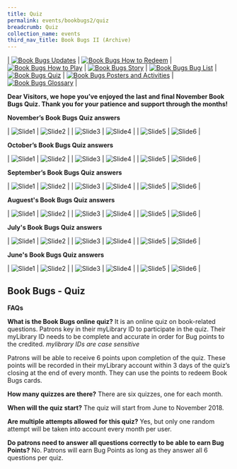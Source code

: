 ```yaml
---
title: Quiz
permalink: events/bookbugs2/quiz
breadcrumb: Quiz
collection_name: events
third_nav_title: Book Bugs II (Archive)
---
```



| [![Book Bugs Updates](/images/events/bookbugs/Vikus-Updates.png)](/events/bookbugs2/bookbugs-main) | [![Book Bugs How to Redeem](/images/events/bookbugs/Iyern-GX-How-to-Redeem.png)](/events/bookbugs2/how-to-redeem) | [![Book Bugs How to Play](/images/events/bookbugs/Molder-How-to-Play.png)](/events/bookbugs2/how-to-play) | [![Book Bugs Story](/images/events/bookbugs/Valeria-Story.png)](/events/bookbugs2/story)
| [![Book Bugs Bug List](/images/events/bookbugs/Nym9-Bug-List.png)](/events/bookbugs2/bug-list) | [![Book Bugs Quiz](/images/events/bookbugs/Cybug-Quiz.png)](/events/bookbugs2/quiz) | [![Book Bugs Posters and Activities](/images/events/bookbugs/Book-Bugs-II-dR-Buttons-merigold.png)](/events/bookbugs2/posters-and-activities) | [![Book Bugs Glossary](/images/events/bookbugs/Book-Bugs-II-dR-Buttons-glossary.png)](/events/bookbugs2/glossary) |

**Dear Visitors, we hope you’ve enjoyed the last and final November Book Bugs Quiz. Thank you for your patience and support through the months!**

**November’s Book Bugs Quiz answers**

| ![Slide1](/images/events/bookbugs/Nov-Slide1.jpg) | ![Slide2](/images/events/bookbugs/Nov-Slide2.jpg) |
| ![Slide3](/images/events/bookbugs/Nov-Slide3.jpg) | ![Slide4](/images/events/bookbugs/Nov-Slide4.jpg) |
| ![Slide5](/images/events/bookbugs/Nov-Slide5.jpg) | ![Slide6](/images/events/bookbugs/Nov-Slide6.jpg) |

**October’s Book Bugs Quiz answers**

| ![Slide1](/images/events/bookbugs/Oct-Slide1.jpg) | ![Slide2](/images/events/bookbugs/Oct-Slide2.jpg) |
| ![Slide3](/images/events/bookbugs/Oct-Slide3.jpg) | ![Slide4](/images/events/bookbugs/Oct-Slide4.jpg) |
| ![Slide5](/images/events/bookbugs/Oct-Slide5.jpg) | ![Slide6](/images/events/bookbugs/Oct-Slide6.jpg) |

**September’s Book Bugs Quiz answers**

| ![Slide1](/images/events/bookbugs/Sep-Slide1-1.jpg) | ![Slide2](/images/events/bookbugs/Sep-Slide2-1.jpg) |
| ![Slide3](/images/events/bookbugs/Sep-Slide3-1.jpg) | ![Slide4](/images/events/bookbugs/Sep-Slide4-1.jpg) |
| ![Slide5](/images/events/bookbugs/Sep-Slide5-1.jpg) | ![Slide6](/images/events/bookbugs/Sep-Slide6-1.jpg) |

**Auguest's Book Bugs Quiz answers**

| ![Slide1](/images/events/bookbugs/Aug-Slide1.jpg) | ![Slide2](/images/events/bookbugs/Aug-Slide2.jpg) |
| ![Slide3](/images/events/bookbugs/Aug-Slide3.jpg) | ![Slide4](/images/events/bookbugs/Aug-Slide4.jpg) |
| ![Slide5](/images/events/bookbugs/Aug-Slide5.jpg) | ![Slide6](/images/events/bookbugs/Aug-Slide6.jpg) |

**July's Book Bugs Quiz answers**

| ![Slide1](/images/events/bookbugs/Jul-Slide1.jpg) | ![Slide2](/images/events/bookbugs/Jul-Slide2.jpg) |
| ![Slide3](/images/events/bookbugs/Jul-Slide3.jpg) | ![Slide4](/images/events/bookbugs/Jul-Slide4.jpg) |
| ![Slide5](/images/events/bookbugs/Jul-Slide5.jpg) | ![Slide6](/images/events/bookbugs/Jul-Slide6.jpg) |

**June's Book Bugs Quiz answers**

| ![Slide1](/images/events/bookbugs/Jun-Slide1-1.jpg) | ![Slide2](/images/events/bookbugs/Jun-Slide2-1.jpg) |
| ![Slide3](/images/events/bookbugs/Jun-Slide3-1.jpg) | ![Slide4](/images/events/bookbugs/Jun-Slide4-1.jpg) |
| ![Slide5](/images/events/bookbugs/Jun-Slide5-1.jpg) | ![Slide6](/images/events/bookbugs/Jun-Slide6-1.jpg) |


## **Book Bugs - Quiz**

**FAQs**

**What is the Book Bugs online quiz?**
It is an online quiz on book-related questions. Patrons key in their myLibrary ID to participate in the quiz. Their myLibrary ID needs to be complete and accurate in order for Bug points to the credited.
*mylibrary IDs are case sensitive*

Patrons will be able to receive 6 points upon completion of the quiz. These points will be recorded in their myLibrary account within 3 days of the quiz’s closing at the end of every month. They can use the points to redeem Book Bugs cards.

**How many quizzes are there?**
There are six quizzes, one for each month.

**When will the quiz start?**
The quiz will start from June to November 2018.

**Are multiple attempts allowed for this quiz?**
Yes, but only one random attempt will be taken into account every month per user.

**Do patrons need to answer all questions correctly to be able to earn Bug Points?**
No. Patrons will earn Bug Points as long as they answer all 6 questions per quiz.

